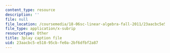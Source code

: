 ```yaml
---
content_type: resource
description: ''
file: null
file_location: /coursemedia/18-06sc-linear-algebra-fall-2011/23aacbc5e51895cbfe0a2bf6dfbf2a87_J7DzL2_Na80.srt
file_type: application/x-subrip
resourcetype: Other
title: 3play caption file
uid: 23aacbc5-e518-95cb-fe0a-2bf6dfbf2a87
---
```


